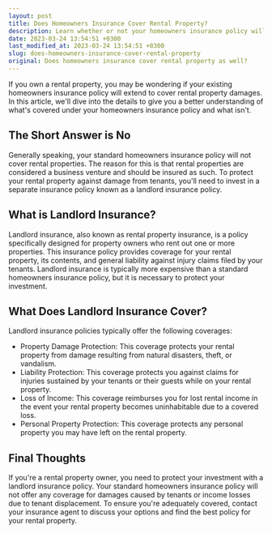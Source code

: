```yaml
---
layout: post
title: Does Homeowners Insurance Cover Rental Property?
description: Learn whether or not your homeowners insurance policy will extend to cover a rental property.
date: 2023-03-24 13:54:51 +0300
last_modified_at: 2023-03-24 13:54:51 +0300
slug: does-homeowners-insurance-cover-rental-property
original: Does homeowners insurance cover rental property as well?
---
```

If you own a rental property, you may be wondering if your existing homeowners insurance policy will extend to cover rental property damages. In this article, we'll dive into the details to give you a better understanding of what's covered under your homeowners insurance policy and what isn't.

## The Short Answer is No

Generally speaking, your standard homeowners insurance policy will not cover rental properties. The reason for this is that rental properties are considered a business venture and should be insured as such. To protect your rental property against damage from tenants, you'll need to invest in a separate insurance policy known as a landlord insurance policy.

## What is Landlord Insurance?

Landlord insurance, also known as rental property insurance, is a policy specifically designed for property owners who rent out one or more properties. This insurance policy provides coverage for your rental property, its contents, and general liability against injury claims filed by your tenants. Landlord insurance is typically more expensive than a standard homeowners insurance policy, but it is necessary to protect your investment.

## What Does Landlord Insurance Cover?

Landlord insurance policies typically offer the following coverages:

- Property Damage Protection: This coverage protects your rental property from damage resulting from natural disasters, theft, or vandalism.
- Liability Protection: This coverage protects you against claims for injuries sustained by your tenants or their guests while on your rental property.
- Loss of Income: This coverage reimburses you for lost rental income in the event your rental property becomes uninhabitable due to a covered loss.
- Personal Property Protection: This coverage protects any personal property you may have left on the rental property.

## Final Thoughts

If you're a rental property owner, you need to protect your investment with a landlord insurance policy. Your standard homeowners insurance policy will not offer any coverage for damages caused by tenants or income losses due to tenant displacement. To ensure you're adequately covered, contact your insurance agent to discuss your options and find the best policy for your rental property.